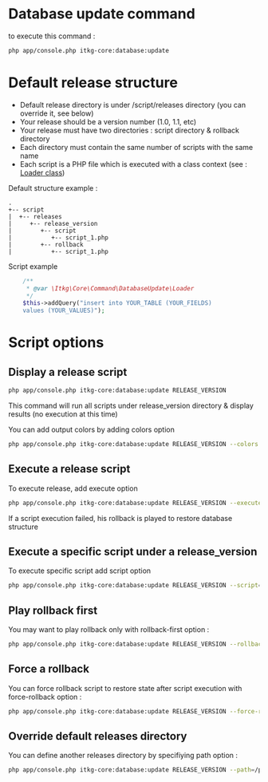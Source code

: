Database update command
=======================

to execute this command :

```bash
php app/console.php itkg-core:database:update
```

# Default release structure

* Default release directory is under /script/releases directory (you can override it, see below)
* Your release should be a version number (1.0, 1.1, etc)
* Your release must have two directories : script directory & rollback directory
* Each directory must contain the same number of scripts with the same name
* Each script is a PHP file which is executed with a class context (see : [Loader class](https://github.com/itkg/core/blob/master/src/Itkg/Core/Command/DatabaseUpdate/Loader.php))


Default structure example :
```text
.
+-- script
|  +-- releases
|     +-- release_version
|        +-- script
|           +-- script_1.php
|        +-- rollback
|           +-- script_1.php
```

Script example

```php
    /**
     * @var \Itkg\Core\Command\DatabaseUpdate\Loader
     */
    $this->addQuery("insert into YOUR_TABLE (YOUR_FIELDS)
    values (YOUR_VALUES)");
```

# Script options

## Display a release script
```bash
php app/console.php itkg-core:database:update RELEASE_VERSION
```

This command will run all scripts under release_version directory & display results (no execution at this time)

You can add output colors by adding colors option

```bash
php app/console.php itkg-core:database:update RELEASE_VERSION --colors
```

## Execute a release script

To execute release, add execute option

```bash
php app/console.php itkg-core:database:update RELEASE_VERSION --execute
```

If a script execution failed, his rollback is played to restore database structure

## Execute a specific script under a release_version

To execute specific script add script option

```bash
php app/console.php itkg-core:database:update RELEASE_VERSION --script=YOUR_SCRIPT_NAME
```

## Play rollback first

You may want to play rollback only with rollback-first option :

```bash
php app/console.php itkg-core:database:update RELEASE_VERSION --rollback-first
```

## Force a rollback

You can force rollback script to restore state after script execution with force-rollback option :

```bash
php app/console.php itkg-core:database:update RELEASE_VERSION --force-rollback
```

## Override default releases directory

You can define another releases directory by specifiying path option :

```bash
php app/console.php itkg-core:database:update RELEASE_VERSION --path=/path/to/you/releases/directory
```
